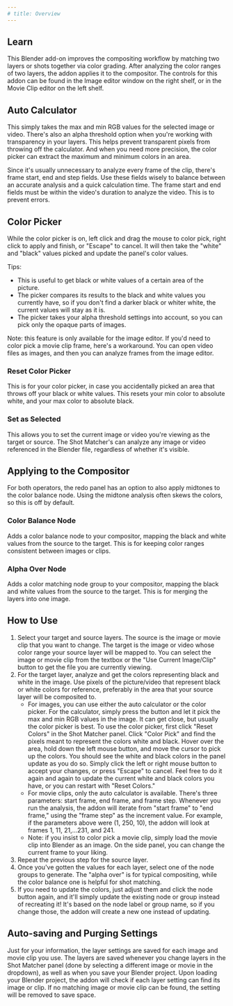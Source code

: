 ```yaml
---
# title: Overview
---
```

## Learn

This Blender add-on improves the compositing workflow by matching two layers or shots together via color grading.
After analyzing the color ranges of two layers, the addon applies it to the compositor.
The controls for this addon can be found in the Image editor window on the right shelf,
or in the Movie Clip editor on the left shelf.

## Auto Calculator
This simply takes the max and min RGB values for the selected image or video.
There's also an alpha threshold option when you're working with transparency in your layers.
This helps prevent transparent pixels from throwing off the calculator.
And when you need more precision, the color picker can extract the maximum and minimum colors in an area.

Since it's usually unnecessary to analyze every frame of the clip,
there's frame start, end and step fields.
Use these fields wisely to balance between an accurate analysis and a quick calculation time.
The frame start and end fields must be within the video's duration to analyze the video.
This is to prevent errors.

## Color Picker
While the color picker is on, left click and drag the mouse to color pick,
right click to apply and finish, or "Escape" to cancel.
It will then take the "white" and "black" values picked and update the panel's color values.

Tips:
- This is useful to get black or white values of a certain area of the picture.
- The picker compares its results to the black and white values you currently have,
so if you don't find a darker black or whiter white, the current values will stay as it is.
- The picker takes your alpha threshold settings into account, so you can pick only the opaque parts of images.

Note: this feature is only available for the image editor.
If you'd need to color pick a movie clip frame, here's a workaround.
You can open video files as images, and then you can analyze frames from the image editor.

### Reset Color Picker
This is for your color picker, in case you accidentally picked an area that throws off your black or white values.
This resets your min color to absolute white, and your max color to absolute black.

### Set as Selected
This allows you to set the current image or video you're viewing as the target or source.
The Shot Matcher's can analyze any image or video referenced in the Blender file, regardless of whether it's visible.

## Applying to the Compositor

For both operators, the redo panel has an option to also apply midtones
to the color balance node.
Using the midtone analysis often skews the colors, so this is off by default.


### Color Balance Node
Adds a color balance node to your compositor,
mapping the black and white values from the source to the target.
This is for keeping color ranges consistent between images or clips.

### Alpha Over Node
Adds a color matching node group to your compositor,
mapping the black and white values from the source to the target.
This is for merging the layers into one image.

## How to Use

1. Select your target and source layers.
The source is the image or movie clip that you want to change. 
The target is the image or video whose color range your source layer will be mapped to.
You can select the image or movie clip from the textbox
or the "Use Current Image/Clip" button to get the file you are currently viewing.
2. For the target layer, analyze and get the colors representing black and white in the image.
Use pixels of the picture/video that represent black or white colors for reference,
preferably in the area that your source layer will be composited to.
    * For images, you can use either the auto calculator or the color picker.
For the calculator, simply press the button and let it pick the max and min RGB values in the image.
It can get close, but usually the color picker is best.
To use the color picker, first click "Reset Colors" in the Shot Matcher panel.
Click "Color Pick" and find the pixels meant to represent the colors white and black.
Hover over the area, hold down the left mouse button, and move the cursor to pick up the colors.
You should see the white and black colors in the panel update as you do so.
Simply click the left or right mouse button to accept your changes, or press "Escape" to cancel.
Feel free to do it again and again to update the current white and black colors you have, or you can restart with "Reset Colors."
    * For movie clips, only the auto calculator is available.
There's three parameters: start frame, end frame, and frame step.
Whenever you run the analysis, the addon will iterate from "start frame" to "end frame," using the "frame step" as the increment value.
For example, if the parameters above were (1, 250, 10), the addon will look at frames 1, 11, 21,...231, and 241.
    * Note: if you insist to color pick a movie clip, simply load the movie clip into Blender as an image.
On the side panel, you can change the current frame to your liking.
3. Repeat the previous step for the source layer.
4. Once you've gotten the values for each layer, select one of the node groups to generate.
The "alpha over" is for typical compositing, while the color balance one is helpful for shot matching.
5. If you need to update the colors, just adjust them and click the node button again,
and it'll simply update the existing node or group instead of recreating it!
It's based on the node label or group name, so if you change those, the addon will create a new one instead of updating.

## Auto-saving and Purging Settings
Just for your information, the layer settings are saved for each image and movie clip you use.
The layers are saved whenever you change layers in the Shot Matcher panel
(done by selecting a different image or movie in the dropdown), as well as when you save your Blender project.
Upon loading your Blender project, the addon will check if each layer setting can find its image or clip.
If no matching image or movie clip can be found, the setting will be removed to save space.